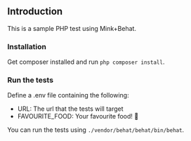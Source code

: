 ## Introduction

This is a sample PHP test using Mink+Behat.

### Installation

Get composer installed and run `php composer install`.

### Run the tests

Define a .env file containing the following:

- URL: The url that the tests will target
- FAVOURITE_FOOD: Your favourite food! :sushi:

You can run the tests using `./vendor/behat/behat/bin/behat`.
